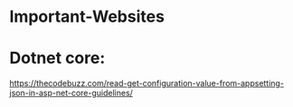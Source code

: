 # Important-Websites
# Dotnet core:
https://thecodebuzz.com/read-get-configuration-value-from-appsetting-json-in-asp-net-core-guidelines/

